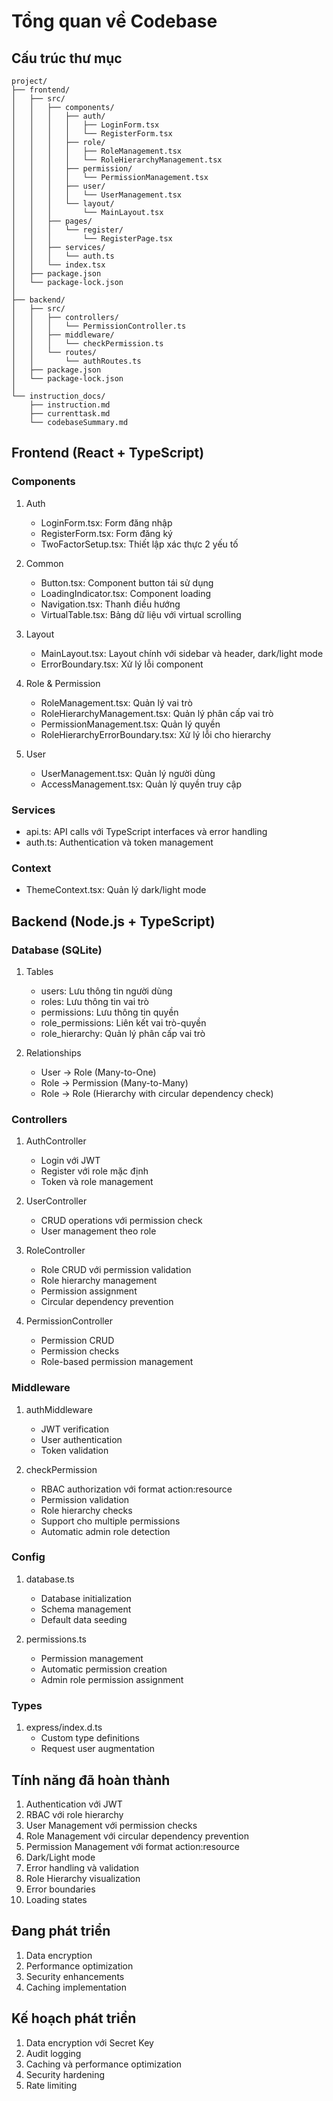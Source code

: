# Tổng quan về Codebase

## Cấu trúc thư mục

```
project/
├── frontend/
│   ├── src/
│   │   ├── components/
│   │   │   ├── auth/
│   │   │   │   ├── LoginForm.tsx
│   │   │   │   └── RegisterForm.tsx
│   │   │   ├── role/
│   │   │   │   ├── RoleManagement.tsx
│   │   │   │   └── RoleHierarchyManagement.tsx
│   │   │   ├── permission/
│   │   │   │   └── PermissionManagement.tsx
│   │   │   ├── user/
│   │   │   │   └── UserManagement.tsx
│   │   │   └── layout/
│   │   │       └── MainLayout.tsx
│   │   ├── pages/
│   │   │   └── register/
│   │   │       └── RegisterPage.tsx
│   │   ├── services/
│   │   │   └── auth.ts
│   │   └── index.tsx
│   ├── package.json
│   └── package-lock.json
│
├── backend/
│   ├── src/
│   │   ├── controllers/
│   │   │   └── PermissionController.ts
│   │   ├── middleware/
│   │   │   └── checkPermission.ts
│   │   └── routes/
│   │       └── authRoutes.ts
│   ├── package.json
│   └── package-lock.json
│
└── instruction_docs/
    ├── instruction.md
    ├── currenttask.md
    └── codebaseSummary.md
```

## Frontend (React + TypeScript)

### Components
1. Auth
   - LoginForm.tsx: Form đăng nhập
   - RegisterForm.tsx: Form đăng ký
   - TwoFactorSetup.tsx: Thiết lập xác thực 2 yếu tố

2. Common
   - Button.tsx: Component button tái sử dụng
   - LoadingIndicator.tsx: Component loading
   - Navigation.tsx: Thanh điều hướng
   - VirtualTable.tsx: Bảng dữ liệu với virtual scrolling

3. Layout
   - MainLayout.tsx: Layout chính với sidebar và header, dark/light mode
   - ErrorBoundary.tsx: Xử lý lỗi component

4. Role & Permission
   - RoleManagement.tsx: Quản lý vai trò
   - RoleHierarchyManagement.tsx: Quản lý phân cấp vai trò
   - PermissionManagement.tsx: Quản lý quyền
   - RoleHierarchyErrorBoundary.tsx: Xử lý lỗi cho hierarchy

5. User
   - UserManagement.tsx: Quản lý người dùng
   - AccessManagement.tsx: Quản lý quyền truy cập

### Services
- api.ts: API calls với TypeScript interfaces và error handling
- auth.ts: Authentication và token management

### Context
- ThemeContext.tsx: Quản lý dark/light mode

## Backend (Node.js + TypeScript)

### Database (SQLite)
1. Tables
   - users: Lưu thông tin người dùng
   - roles: Lưu thông tin vai trò
   - permissions: Lưu thông tin quyền
   - role_permissions: Liên kết vai trò-quyền
   - role_hierarchy: Quản lý phân cấp vai trò

2. Relationships
   - User -> Role (Many-to-One)
   - Role -> Permission (Many-to-Many)
   - Role -> Role (Hierarchy with circular dependency check)

### Controllers
1. AuthController
   - Login với JWT
   - Register với role mặc định
   - Token và role management

2. UserController
   - CRUD operations với permission check
   - User management theo role

3. RoleController
   - Role CRUD với permission validation
   - Role hierarchy management
   - Permission assignment
   - Circular dependency prevention

4. PermissionController
   - Permission CRUD
   - Permission checks
   - Role-based permission management

### Middleware
1. authMiddleware
   - JWT verification
   - User authentication
   - Token validation

2. checkPermission
   - RBAC authorization với format action:resource
   - Permission validation
   - Role hierarchy checks
   - Support cho multiple permissions
   - Automatic admin role detection

### Config
1. database.ts
   - Database initialization
   - Schema management
   - Default data seeding

2. permissions.ts
   - Permission management
   - Automatic permission creation
   - Admin role permission assignment

### Types
1. express/index.d.ts
   - Custom type definitions
   - Request user augmentation

## Tính năng đã hoàn thành
1. Authentication với JWT
2. RBAC với role hierarchy
3. User Management với permission checks
4. Role Management với circular dependency prevention
5. Permission Management với format action:resource
6. Dark/Light mode
7. Error handling và validation
8. Role Hierarchy visualization
9. Error boundaries
10. Loading states

## Đang phát triển
1. Data encryption
2. Performance optimization
3. Security enhancements
4. Caching implementation

## Kế hoạch phát triển
1. Data encryption với Secret Key
2. Audit logging
3. Caching và performance optimization
4. Security hardening
5. Rate limiting